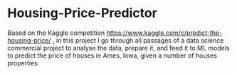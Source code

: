 # Housing-Price-Predictor
Based on the Kaggle competition https://www.kaggle.com/c/predict-the-housing-price/ , in this project I go through all passages of a data science commercial project to analyse the data, prepare it, and feed it to ML models to predict the price of houses in Ames, Iowa, given a number of houses properties.
